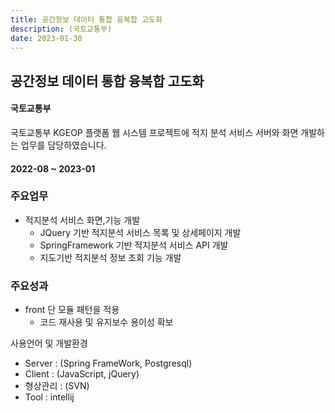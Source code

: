 ```yaml
---
title: 공간정보 데이터 통합 융복합 고도화
description: (국토교통부)
date: 2023-01-30
---
```


## 공간정보 데이터 통합 융복합 고도화

#### 국토교통부

국토교통부 KGEOP 플랫폼 웹 시스템 프로젝트에 적지 분석 서비스 서버와 화면 개발하는 업무를 담당하였습니다.

#### 2022-08 ~ 2023-01


### 주요업무

- 적지분석 서비스 화면,기능 개발
    - JQuery 기반 적지분석 서비스 목록 및 상세페이지 개발
    - SpringFramework 기반 적지분석 서비스 API 개발
    - 지도기반 적지분석 정보 조회 기능 개발
 
### 주요성과

- front 단 모듈 패턴을 적용
    - 코드 재사용 및 유지보수 용이성 확보

사용언어 및 개발환경 

- Server : (Spring FrameWork, Postgresql)
- Client : (JavaScript, jQuery)
- 형상관리 : (SVN)
- Tool : intellij

